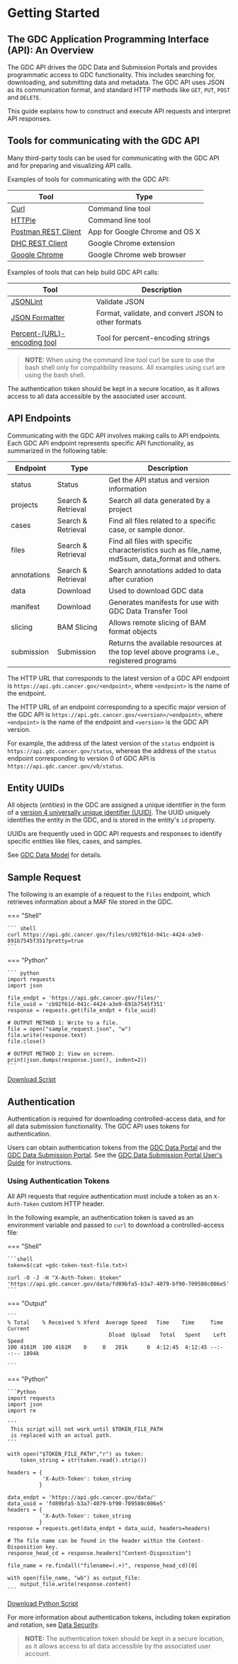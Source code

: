 # Getting Started

## The GDC Application Programming Interface (API): An Overview

The GDC API drives the GDC Data and Submission Portals and provides programmatic access to GDC functionality. This includes searching for, downloading, and submitting data and metadata. The GDC API uses JSON as its communication format, and standard HTTP methods like `GET`, `PUT`, `POST` and `DELETE`.

This guide explains how to construct and execute API requests and interpret API responses.

## Tools for communicating with the GDC API

Many third-party tools can be used for communicating with the GDC API and for preparing and visualizing API calls.

Examples of tools for communicating with the GDC API:

| Tool        | Type     |
| ------------- |-------------|
| [Curl](http://curl.haxx.se/docs/manpage.html) 		| Command line tool |
| [HTTPie](http://httpie.org) 	| Command line tool |
| [Postman REST Client](http://www.getpostman.com/) 														| App for Google Chrome and OS X |
| [DHC REST Client](http://restlet.com/products/dhc/)           | Google Chrome extension |
| [Google Chrome](http://www.google.com/chrome/) 	  | Google Chrome web browser |

Examples of tools that can help build GDC API calls:

| Tool        | Description     |
| ------------- |-------------|
| [JSONLint](http://jsonlint.com/)| Validate JSON |
| [JSON Formatter](http://jsonformatter.org/) | Format, validate, and convert JSON to other formats |
| [Percent-(URL)-encoding tool](https://codebeautify.org/url-encode-string)| Tool for percent-encoding strings |

>**NOTE:** When using the command line tool curl be sure to use the bash shell only for compatibility reasons.  All examples using curl are using the bash shell.  

The authentication token should be kept in a secure location, as it allows access to all data accessible by the associated user account.


## API Endpoints

Communicating with the GDC API involves making calls to API endpoints. Each GDC API endpoint represents specific API functionality, as summarized in the following table:

| Endpoint | Type | Description |
| --- | --- | --- |
| status | Status | Get the API status and version information |
| projects | Search & Retrieval | Search all data generated by a project |
| cases | Search & Retrieval | Find all files related to a specific case, or sample donor. |
| files | Search & Retrieval | Find all files with specific characteristics such as file_name, md5sum, data_format and others. |
| annotations | Search & Retrieval | Search annotations added to data after curation |
| data | Download | Used to download GDC data |
| manifest | Download | Generates manifests for use with GDC Data Transfer Tool |
| slicing | BAM Slicing | Allows remote slicing of BAM format objects |
| submission | Submission | Returns the available resources at the top level above programs i.e., registered programs |

The HTTP URL that corresponds to the latest version of a GDC API endpoint is `https://api.gdc.cancer.gov/<endpoint>`, where `<endpoint>` is the name of the endpoint.

The HTTP URL of an endpoint corresponding to a specific major version of the GDC API is `https://api.gdc.cancer.gov/<version>/<endpoint>`, where `<endpoint>` is the name of the endpoint and `<version>` is the GDC API version.

For example, the address of the latest version of the `status` endpoint is `https://api.gdc.cancer.gov/status`, whereas the address of the `status` endpoint corresponding to version 0 of GDC API is `https://api.gdc.cancer.gov/v0/status`.

## Entity UUIDs

All objects (*entities*) in the GDC are assigned a unique identifier in the form of a [version 4 universally unique identifier (UUID)](https://en.wikipedia.org/wiki/Universally_unique_identifier). The UUID uniquely identifies the entity in the GDC, and is stored in the entity's `id` property.

UUIDs are frequently used in GDC API requests and responses to identify specific entities like files, cases, and samples.

See [GDC Data Model](../../Data/Data_Model/GDC_Data_Model.md) for details.

## Sample Request

The following is an example of a request to the `files` endpoint, which retrieves information about a MAF file stored in the GDC.

=== "Shell"
  
    ``` shell
    curl https://api.gdc.cancer.gov/files/cb92f61d-041c-4424-a3e9-891b7545f351?pretty=true
    ```

=== "Python"

    ``` python
    import requests
    import json
    
    file_endpt = 'https://api.gdc.cancer.gov/files/'
    file_uuid = 'cb92f61d-041c-4424-a3e9-891b7545f351'
    response = requests.get(file_endpt + file_uuid)
    
    # OUTPUT METHOD 1: Write to a file.
    file = open("sample_request.json", "w")
    file.write(response.text)
    file.close()
    
    # OUTPUT METHOD 2: View on screen.
    print(json.dumps(response.json(), indent=2))
    ```

[Download Script](scripts/Sample_Request.py)
## Authentication

Authentication is required for downloading controlled-access data, and for all data submission functionality. The GDC API uses tokens for authentication.

Users can obtain authentication tokens from the [GDC Data Portal](https://portal.gdc.cancer.gov) and the [GDC Data Submission Portal](https://portal.gdc.cancer.gov/submission). See the [GDC Data Submission Portal User's Guide](../../Data_Submission_Portal/Users_Guide/Data_Submission_Process.md#authentication) for instructions.

### Using Authentication Tokens

All API requests that require authentication must include a token as an `X-Auth-Token` custom HTTP header.

In the following example, an authentication token is saved as an environment variable and passed to `curl` to download a controlled-access file:

=== "Shell"
    
    ```shell
    token=$(cat <gdc-token-text-file.txt>)
    
    curl -O -J -H "X-Auth-Token: $token" 'https://api.gdc.cancer.gov/data/fd89bfa5-b3a7-4079-bf90-709580c006e5'
    ```

=== "Output"

    ```
    % Total    % Received % Xferd  Average Speed   Time    Time     Time  Current
                                    Dload  Upload   Total   Spent    Left  Speed
    100 4161M  100 4161M    0     0   281k      0  4:12:45  4:12:45 --:--:-- 1894k
    
    ```

=== "Python"

    ```Python
    import requests
    import json
    import re
    
    '''
     This script will not work until $TOKEN_FILE_PATH
     is replaced with an actual path.
    '''
    
    with open("$TOKEN_FILE_PATH","r") as token:
        token_string = str(token.read().strip())
    
    headers = {
               'X-Auth-Token': token_string
              }
    
    data_endpt = 'https://api.gdc.cancer.gov/data/'
    data_uuid = 'fd89bfa5-b3a7-4079-bf90-709580c006e5'
    headers = {
               'X-Auth-Token': token_string
              }
    response = requests.get(data_endpt + data_uuid, headers=headers)
    
    # The file name can be found in the header within the Content-Disposition key.
    response_head_cd = response.headers["Content-Disposition"]
    
    file_name = re.findall("filename=(.+)", response_head_cd)[0]
    
    with open(file_name, "wb") as output_file:
        output_file.write(response.content)
    ```

[Download Python Script](scripts/Authentication_Tokens.py)


For more information about authentication tokens, including token expiration and rotation, see [Data Security](../../Data/Data_Security/Data_Security.md#authentication-tokens).

>**NOTE:** The authentication token should be kept in a secure location, as it allows access to all data accessible by the associated user account.

